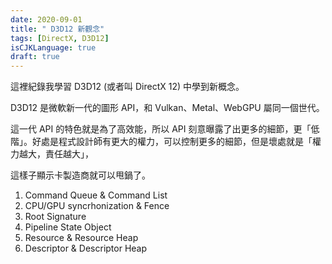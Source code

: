 ```yaml
---
date: 2020-09-01
title: " D3D12 新觀念"
tags: [DirectX, D3D12]
isCJKLanguage: true
draft: true
---
```


這裡紀錄我學習 D3D12 (或者叫 DirectX 12) 中學到新概念。

D3D12 是微軟新一代的圖形 API，和 Vulkan、Metal、WebGPU 屬同一個世代。

這一代 API 的特色就是為了高效能，所以 API 刻意曝露了出更多的細節，更「低階」。好處是程式設計師有更大的權力，可以控制更多的細節，但是壞處就是「權力越大，責任越大」，

這樣子顯示卡製造商就可以甩鍋了。

1. Command Queue & Command List
2. CPU/GPU syncrhonization & Fence
3. Root Signature
4. Pipeline State Object
5. Resource & Resource Heap
6. Descriptor & Descriptor Heap



